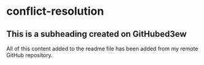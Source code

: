 # conflict-resolution

## This is a subheading created on GitHubed3ew

All of this content added to the readme file has been added from my remote GitHub repository.

